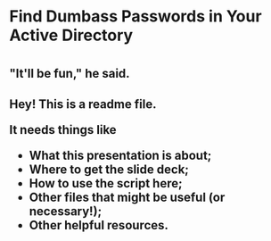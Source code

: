 <h1>Find Dumbass Passwords in Your Active Directory<h1>
  <h2>"It'll be fun," he said.<h2>
Hey! This is a readme file.

It needs things like 
* What this presentation is about;
* Where to get the slide deck;
* How to use the script here;
* Other files that might be useful (or necessary!);
* Other helpful resources.
